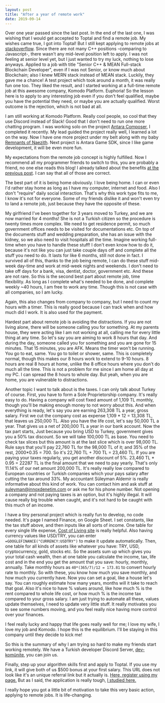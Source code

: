 ```yaml
---
layout: post
title: "After a year of remote work"
date: 2019-09-14
---
```


Over one year passed since the last post. In the end of the last one, I was wishing that I would get accepted to Toptal and find a remote job. My wishes came true, I got into Toptal! But I still kept applying to remote jobs at [stackoverflow](https://stackoverflow.com/jobs?r=true). Since there are not many C++ positions -comparing to Javascript-, there wasn't any mid-level position left to apply. I was not feeling at senior level yet, but I just wanted to try my luck, nothing to lose anyways. Applied to a job with title "Senior C++ & MEAN Full-stack Blockchain Developer", even if I was not Senior, or know much about Blockchain; also I knew MERN stack instead of MEAN stack. Luckily, they gave me a chance! A test project which took around a month, it was really fun one too. They liked the result, and I started working at a full-time remote job at this awesome company, Komodo Platform. Euphoria! So the lesson here is to apply to any interesting job even if you don't feel qualified, maybe you have the potential they need, or maybe you are actually qualified. Worst outcome is the rejection, which is not bad at all.

I am still working at Komodo Platform. Really cool people, so cool that they use Discord instead of Slack! Good that I don't need to run one more chatting program. I was working solo on the project [Antara Composer](https://composer.kmd.io), I completed it recently. My lead guided the project really well, I learned a lot on the way. Now I have one more project under my belt along with my baby [Remnants of Naezith](https://naezith.com). Next project is Antara Game SDK, since I like game development, it will be even more fun. 

My expectations from the remote job concept is highly fulfilled. Now I recommend all my programmer friends to switch to this, you are probably a friend, no one else reads this blog! I already talked about the benefits [at the previous post](https://blog.naezith.com/2018/09/life-and-remote-work). I can say that all of those are correct. 

The best part of it is being home obviously. I love being home. I can or even I'd rather stay home as long as I have my computer, internet and food. Also I don't "require" daily social interaction. That's why this work type fits to me, I know it's not for everyone. Some of my friends dislike it and won't even try to land a remote job, just because they have the opposite of these. 

My girlfriend I've been together for 3 years moved to Turkey, and we are now married for 4 months! She is not a Turkish citizen so the procedure is twenty times more complex. We need to get residence permit, so much government offices needs to be visited for documentations etc. On top of the documents stuff and wedding preparation, she has an issue with the kidney, so we also need to visit hospitals all the time. Imagine working full-time when you have to handle these stuff! I don't even know how to do it, because it's not like you can just take couple days off and complete all the stuff you need to do. It lasts for like 6 months, still not done in fact. I survived all of this, thanks to the job being remote, I can do these stuff mid-week day-time and work at mid-week nights and weekends. I don't need to take off days for a bank, visa, dentist, doctor, government etc. And these are not rare. So this is the second best part about remote job, time flexibility. As long as I complete what's needed to be done, and complete weekly ~40 hours, I am free to work any time. Though this is not case with all companies, so I am lucky.

Again, this also changes from company to company, but I need to count my hours with a timer. This is really good because I can track when and how much did I work. It is also used for the payment.

Hardest part about remote job is avoiding the distractions. If you are not living alone, there will be someone calling you for something. At my parents house, they were acting like I am not working at all, calling me for every little thing at any time. So let's say you are aiming to work 8 hours that day. And during the day, someone called you for something and you are gone for 15 minutes. That 15 minutes, you are AFK. Means the timer won't be running. You go to eat, same. You go to toilet or shower, same. This is completely normal, though this makes our 8 hours work to extend to 9-10 hours. 8 hours are real 8 hours at home, unlike the 8 office hours where you don't do much all the time. This is not a problem for me since I am home all day at my PC. I can spread the 8 hours to whole day. But yeah, when you are home, you are vulnerable to distractions.

Another topic I want to talk about is the taxes. I can only talk about Turkey of course. First, you have to form a Sole Proprietorship company. It's really easy to do. Having a company will cost fixed amount of 1,109 TL monthly, though you'll be making enough money to not worry about this. And when everything is ready, let's say you are earning 263,308 TL a year, gross salary. First we cut the company cost as expense 1,109 * 12 = 13,308 TL, that leaves us 250,000 TL. Also you have the life cost, let's say 50,000 TL a year. That gives us a net of 200,000 TL a year in our bank account. Now the tax part starts, Just because you bring USD to Turkey, government gives you a 50% tax discount. So we will take 100,000 TL as base. You need to check tax slices but this amount is at the last slice which is over 98,000 TL. Rule says that you'll pay 22,760 TL for the 98,000 TL of it; and 35% of the rest, 2000*0.35 = 700. So it's 22,760 TL + 700 TL = 23,460 TL. If you are paying your taxes regularly, you get another discount of 5%. 23,460 TL * 0.95 = 22287 TL is the final amount that we need to pay yearly. That's only 11.14% of our net amount 200,000 TL. It's really really low compared to European countries or Turkish companies which your pays salary after cutting the tax around 33%. My accountant Süleyman Aldemir is really informative about this kind of work. You can contact him and ask stuff at suleyman@innoxdenetim.com or ask me for his phone number. Not opening a company and not paying taxes is an option, but it's highly illegal. It will cause really big trouble when caught, and it's not hard to be caught with this much of an income.

I have a tiny personal project which is really fun to develop, no code needed. It's page I named Finance, on Google Sheet. I set constants, like the tax stuff above, and then inputs like all sorts of income. One table for every single life expense, [Cost of Living site](https://www.numbeo.com/cost-of-living/) is really helpful. Also having currency values like USD/TRY, you can enter `=GOOGLEFINANCE("CURRENCY:USDTRY")` to make it update automatically. Then, one table for all kinds of assets like whatever you have: TRY, USD, cryptocurrency, gold, stocks etc. So the assets sum up which gives you your total cash wealth, then at one table you calculate the income, tax, life cost and in the end you get the amount that you save: hourly, monthly, annually. Take monthly hours as `40*(365/7)/12 = 173.81` to convert hourly rate to monthly. So with these, you know how much you save monthly, and how much you currently have. Now you can set a goal, like a house let's say. You can roughly estimate how many years, months will it take to reach that goal. Also it's nice to have % values around, like how much % is the rent compared to whole life cost, or how much % is the income tax compared to your gross salary. I am just trying to automate all these, values update themselves, I need to update very little stuff. It really motivates you to see some numbers moving, and you feel really nice having more control over your finances. 

I feel really lucky and happy that life goes really well for me; I love my wife, I love my job and Komodo. I hope this is the equilibrium. I'll be staying in this company until they decide to kick me! 

So this is the summary of why I am trying so hard to make my friends start working remotely. We have a Turkish developer Discord Server, [dev-komünite](https://discord.gg/AKajtef), you can join us. 

Finally, step up your algorithm skills first and apply to Toptal. If you use my link, it will give both of us $500 bonus at your first salary. This URL does not look like it's an unique referral link but it actually is. [Here, register using my page.](https://www.toptal.com/#gain-exclusively-guaranteed-software-programmers) But as I said, the application is really tough, [I studied here.](https://app.codility.com/programmers/lessons/1-iterations/)

I really hope you got a little bit of motivation to take this very basic action, applying to remote jobs. It is life-changing.
